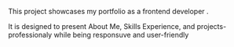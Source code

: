 This project showcases my portfolio as a frontend developer .

It is designed to present About Me, Skills Experience, and projects-professionaly while being responsuve and user-friendly
